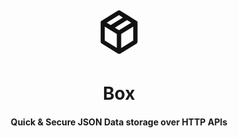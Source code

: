 <p align="center">
<svg xmlns="http://www.w3.org/2000/svg" width="84" height="84" viewBox="0 0 24 24"><path fill="#121212" d="M20.49,7.52a.19.19,0,0,1,0-.08.17.17,0,0,1,0-.07l0-.09-.06-.15,0,0h0l0,0,0,0a.48.48,0,0,0-.09-.11l-.09-.08h0l-.05,0,0,0L16.26,4.45h0l-3.72-2.3A.85.85,0,0,0,12.25,2h-.08a.82.82,0,0,0-.27,0h-.1a1.13,1.13,0,0,0-.33.13L4,6.78l-.09.07-.09.08L3.72,7l-.05.06,0,0-.06.15,0,.09v.06a.69.69,0,0,0,0,.2v8.73a1,1,0,0,0,.47.85l7.5,4.64h0l0,0,.15.06.08,0a.86.86,0,0,0,.52,0l.08,0,.15-.06,0,0h0L20,17.21a1,1,0,0,0,.47-.85V7.63S20.49,7.56,20.49,7.52ZM12,4.17l1.78,1.1L8.19,8.73,6.4,7.63Zm-1,15L5.5,15.81V9.42l5.5,3.4Zm1-8.11L10.09,9.91l5.59-3.47L17.6,7.63Zm6.5,4.72L13,19.2V12.82l5.5-3.4Z"/></svg>

<p align="center">
<center> <h1>Box</h1>  <h4>
Quick & Secure JSON Data storage over HTTP APIs 
</h4></center>

